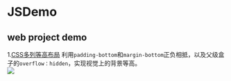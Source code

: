 # JSDemo
web project demo
---
1.[CSS多列等高布局](https://rui012345.github.io/JSDemo/CSS%E7%AD%89%E9%AB%98%E5%B8%83%E5%B1%80.html)
利用`padding-bottom`和`margin-bottom`正负相抵，以及父级盒子的`overflow：hidden`，实现视觉上的背景等高。<br>
![](https://img-blog.csdnimg.cn/20190306094403952.png)
